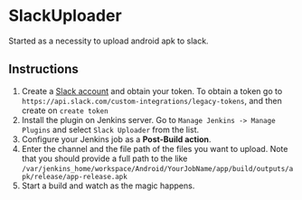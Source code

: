 # SlackUploader

Started as a necessity to upload android apk to slack.

## Instructions

1. Create a [Slack account](https://www.slack.com) and obtain your token.  To obtain a token go to `https://api.slack.com/custom-integrations/legacy-tokens`,  and then create on `create token`
2. Install the plugin on Jenkins server. Go to `Manage Jenkins -> Manage Plugins`  and select `Slack Uploader` from the list. 
3. Configure your Jenkins job as a **Post-Build action**.
4. Enter the channel and the file path of the files you want to upload. Note that you should provide a full path to the like `/var/jenkins_home/workspace/Android/YourJobName/app/build/outputs/apk/release/app-release.apk`
5. Start a build and watch as the magic happens.
